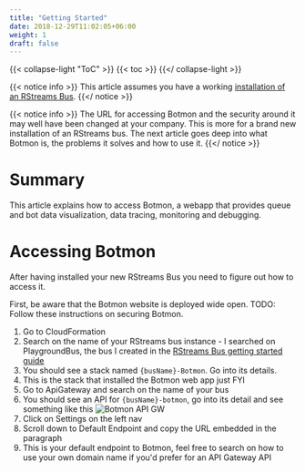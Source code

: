 ```yaml
---
title: "Getting Started"
date: 2018-12-29T11:02:05+06:00
weight: 1
draft: false
---
```


{{< collapse-light "ToC" >}}
{{< toc  >}}
{{</ collapse-light >}}

{{< notice info >}}
This article assumes you have a working [installation of an RStreams Bus](../../rstreams-bus/getting-started).
{{</ notice >}}

{{< notice info >}}
The URL for accessing Botmon and the security around it may well have been changed at your company.  This is more for a brand new installation
of an RStreams bus. The next article goes deep into what Botmon is, the problems it solves and how to use it.
{{</ notice >}}
# Summary
This article explains how to access Botmon, a webapp that provides queue and bot data visualization, data tracing, monitoring
and debugging.

# Accessing Botmon
After having installed your new RStreams Bus you need to figure out how to access it.

First, be aware that the Botmon website is deployed wide open.  TODO: Follow these instructions on securing Botmon.

1. Go to CloudFormation
1. Search on the name of your RStreams bus instance - I searched on PlaygroundBus, the bus I created in the
[RStreams Bus getting started guide](../../rstreams-bus/getting-started)
1. You should see a stack named `{busName}-Botmon`.  Go into its details.
1. This is the stack that installed the Botmon web app just FYI
1. Go to ApiGateway and search on the name of your bus
1. You should see an API for `{busName}-botmon`, go into its detail and see something like this
![Botmon API GW](../images/botmon-api-gw.png "420px|center")
1. Click on Settings on the left nav
1. Scroll down to Default Endpoint and copy the URL embedded in the paragraph
1. This is your default endpoint to Botmon, feel free to search on how to use your own domain name if you'd prefer for an API Gateway API